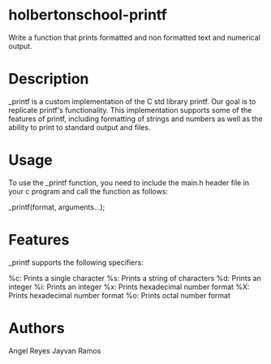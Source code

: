# holbertonschool-printf
Write a function that prints formatted and non formatted text and numerical output.

# Description
\_printf is a custom implementation of the C std library printf. Our goal is to 
replicate printf's functionality. This implementation supports some of the features of
printf, including formatting of strings and numbers as well as the ability to print to 
standard output and files.

# Usage
To use the \_printf function, you need to include the main.h header file in your c 
program and call the function as follows:

\_printf(format, arguments...);

# Features
\_printf supports the following specifiers:

%c: Prints a single character
%s: Prints a string of characters
%d: Prints an integer
%i: Prints an integer
%x: Prints hexadecimal number format
%X: Prints hexadecimal number format
%o: Prints octal number format

# Authors
Angel Reyes
Jayvan Ramos
